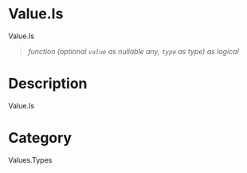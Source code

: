 # Value.Is
Value.Is
> _function (optional <code>value</code> as nullable any, <code>type</code> as type) as logical_

# Description 
Value.Is
# Category 
Values.Types
